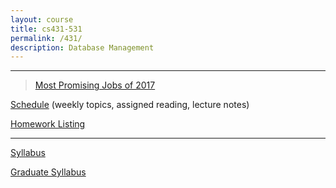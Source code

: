 ```yaml
---
layout: course
title: cs431-531
permalink: /431/
description: Database Management
---
```


---

> [Most Promising Jobs of 2017](https://blog.linkedin.com/2017/january/20/linkedin-data-reveals-the-most-promising-jobs-of-2017?trk=li_corpblog_namer_careers_bestjobs_content&utm_campaign=bestjobs&utm_source=email&utm_content=content)

[Schedule](/431/schedule/) (weekly topics, assigned reading, lecture notes)

[Homework Listing](/431/hw/)

---

[Syllabus](/431/syllabus/)

[Graduate Syllabus](/431/syllabus-grad/)